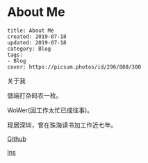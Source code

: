 # About Me

```metadata
title: About Me
created: 2019-07-18
updated: 2019-07-18
category: Blog
tags:
- Blog
cover: https://picsum.photos/id/296/800/300
```

关于我


低端打杂码农一枚。

WoWer(因工作太忙已成往事)。

现居深圳，曾在珠海读书加工作近七年。




[Github](https://github.com/aquariuslt)

[Ins](https://www.instagram.com/supaquariuslt)

